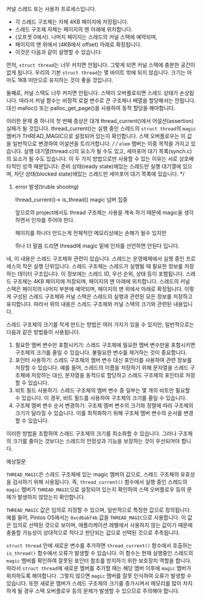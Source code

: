 커널 스레드 또는 사용자 프로세스입니다. 

- 각 스레드 구조체는 자체 4KB 페이지에 저장됩니다.
- 스레드 구조체 자체는 페이지의 맨 아래에 위치합니다.
- (오프셋 0에서). 나머지 페이지는 스레드의 커널 스택에 예약되며,
- 페이지의 맨 위에서 (4KB에서 offset) 아래로 확장됩니다.
- 이것은 다음과 같이 설명할 수 있습니다:



먼저, `struct thread`는 너무 커지면 안됩니다. 그렇게 되면 커널 스택에 충분한 공간이 없게 됩니다. 우리의 기본 `struct thread`는 몇 바이트 밖에 되지 않습니다. 크기는 아마도 1KB 미만으로 유지하는 것이 좋을 것입니다.

둘째로, 커널 스택도 너무 커지면 안됩니다. 스택이 오버플로되면 스레드 상태가 손상됩니다. 따라서 커널 함수는 비정적 로컬 변수로 큰 구조체나 배열을 할당해서는 안됩니다. 대신 malloc() 또는 palloc_get_page()을 사용하여 동적 할당을 해야합니다.

이러한 문제 중 하나의 첫 번째 증상은 대개 thread_current()에서 어설션(assertion) 실패가 될 것입니다. thread_current()는 실행 중인 스레드의 `struct thread`의 `magic` 멤버가 THREAD_MAGIC으로 설정되어 있는지 확인합니다. 스택 오버플로우는 이 값을 일반적으로 변경하여 어설션을 트리거합니다. */ /* `elem` 멤버는 이중 목적을 가지고 있습니다. 실행 대기열(thread.c)의 요소가 될 수도 있고, 세마포어 대기 목록(synch.c)의 요소가 될 수도 있습니다. 이 두 가지 방법으로만 사용할 수 있는 이유는 서로 상호배타적인 성격 때문입니다: 준비 상태(ready state)에있는 스레드만 실행 대기열에 있으며, 차단 상태(blocked state)에있는 스레드만 세마포어 대기 목록에 있습니다. */



1. error 발생(truble shootng)	

   thread_current()-> is_thread()  magic 넘버 집중

   앞으로의 project에서도 thread 구조체는 사용을 계속 하기 때문에 magic을 생각하면서 인자를 주어야 한다.

   페이지를 하나더 만드는게 전체적인 메모리상에는 손해가 될수 있지만 

   하나 더 말씀 드리면  thread에 magic 밑에 인자를 선언하면 안된다 입니다.  

   

네, 이 내용은 스레드 구조체와 관련이 있습니다. 스레드는 운영체제에서 실행 중인 프로세스의 작은 실행 단위입니다. 스레드 구조체는 스레드가 실행될 때 필요한 정보를 저장하는 데이터 구조입니다. 이 정보에는 스레드 ID, 우선 순위, 상태 등이 포함됩니다. 스레드 구조체는 4KB 페이지에 저장되며, 페이지의 맨 아래에 위치합니다. 스레드의 커널 스택은 페이지의 나머지 부분에 예약되며, 페이지의 맨 위에서 아래로 확장됩니다. 이렇게 구성된 스레드 구조체와 커널 스택은 스레드의 실행과 관련된 모든 정보를 저장하고 유지합니다. 따라서 위의 내용은 스레드 구조체와 커널 스택의 크기와 관련된 내용입니다.



스레드 구조체의 크기를 작게 만드는 방법은 여러 가지가 있을 수 있지만, 일반적으로는 다음과 같은 방법들이 사용됩니다.

1. 필요한 멤버 변수만 포함시키기: 스레드 구조체에 필요한 멤버 변수만을 포함시키면 구조체의 크기를 줄일 수 있습니다. 불필요한 변수를 제거하는 것이 중요합니다.
2. 포인터 사용하기: 스레드 구조체의 멤버 변수 대신 포인터를 사용하여 관련 정보를 저장할 수 있습니다. 예를 들어, 스레드의 이름을 저장하기 위해 문자열을 스레드 구조체에 저장하는 대신, 문자열을 동적으로 할당하고 스레드 구조체의 포인터로 저장할 수 있습니다.
3. 비트 필드 사용하기: 스레드 구조체의 멤버 변수 중 일부는 몇 개의 비트만 필요할 수 있습니다. 이 경우, 비트 필드를 사용하여 구조체의 크기를 줄일 수 있습니다.
4. 구조체 멤버 변수 순서 변경하기: 구조체 멤버 변수의 크기와 정렬에 따라 구조체의 크기가 달라질 수 있습니다. 이를 최적화하기 위해 구조체 멤버 변수의 순서를 변경할 수 있습니다.

이러한 방법을 조합하여 스레드 구조체의 크기를 최소화할 수 있습니다. 그러나 구조체의 크기를 줄이는 것보다는 스레드의 안정성과 기능을 보장하는 것이 우선되어야 합니다.



예상질문

`THREAD_MAGIC`은 스레드 구조체에 있는 magic 멤버의 값으로, 스레드 구조체의 유효성을 검사하기 위해 사용됩니다. 즉, `thread_current()` 함수에서 실행 중인 스레드의 `magic` 멤버가 `THREAD_MAGIC`으로 설정되어 있는지 확인하여 스택 오버플로우 등의 문제가 발생하지 않았는지 확인합니다.

`THREAD_MAGIC` 값은 임의로 지정할 수 있으며, 일반적으로 특정한 값으로 정의됩니다. 예를 들어, Pintos OS에서는 `0xcd6abf4b` 값을 `THREAD_MAGIC`으로 사용합니다. 이 값은 임의로 선택된 것으로 보이며, 애플리케이션 레벨에서 사용하지 않는 값이기 때문에 충돌할 가능성이 상대적으로 적다고 판단되는 값으로 선택된 것으로 추측됩니다.

`struct thread` 안에 새로운 변수를 추가하면 `thread_current()` 함수에서 호출하는 `is_thread()` 함수에서 오류가 발생할 수 있습니다. 이 함수는 현재 실행중인 스레드의 `magic` 멤버를 확인하여 잘못된 포인터 참조를 방지하기 위한 보호장치 역할을 합니다. 따라서 `struct thread`에 새로운 멤버를 추가할 때는 해당 멤버 이후에 `magic` 멤버가 위치하도록 해야합니다. 그렇지 않으면 `magic` 멤버를 잘못 인식하여 오류가 발생할 수 있습니다. 또한 새로운 멤버가 스레드 구조체의 크기를 증가시켜서 메모리를 많이 차지하게 될 경우 스택 오버플로우 등의 문제가 발생할 수 있으므로 주의해야 합니다.

